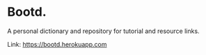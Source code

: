 # Bootd.

A personal dictionary and repository for tutorial and resource links.

Link: https://bootd.herokuapp.com
